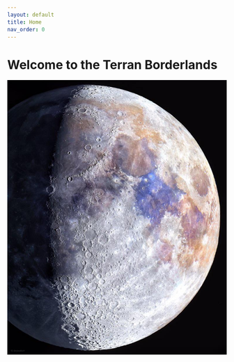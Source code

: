 ```yaml
---
layout: default
title: Home
nav_order: 0
---
```



# Welcome to the Terran Borderlands


![](<moon.jpg>)


